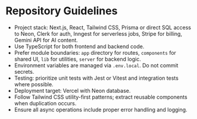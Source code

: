 # Repository Guidelines

- Project stack: Next.js, React, Tailwind CSS, Prisma or direct SQL access to Neon, Clerk for auth, Inngest for serverless jobs, Stripe for billing, Gemini API for AI content.
- Use TypeScript for both frontend and backend code.
- Prefer module boundaries: `app` directory for routes, `components` for shared UI, `lib` for utilities, `server` for backend logic.
- Environment variables are managed via `.env.local`. Do not commit secrets.
- Testing: prioritize unit tests with Jest or Vitest and integration tests where possible.
- Deployment target: Vercel with Neon database.
- Follow Tailwind CSS utility-first patterns; extract reusable components when duplication occurs.
- Ensure all async operations include proper error handling and logging.
